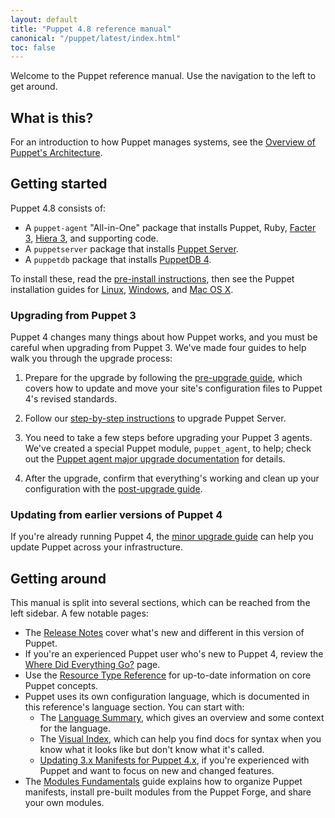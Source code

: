 ```yaml
---
layout: default
title: "Puppet 4.8 reference manual"
canonical: "/puppet/latest/index.html"
toc: false
---
```


[Overview of Puppet's Architecture]: ./architecture.html
[pre-install instructions]: ./install_pre.html
[Facter 3]: {{facter}}/
[Hiera 3]: {{hiera}}/
[Puppet Server]: {{puppetserver}}/
[PuppetDB 4]: {{puppetdb}}/
[Linux installation]: ./install_linux.html
[Windows installation]: ./install_windows.html
[OSX installation]: ./install_osx.html
[pre-upgrade guide]: ./upgrade_major_pre.html
[Agent major upgrade]: ./upgrade_major_agent.html
[Server major upgrade]: ./upgrade_major_server.html
[post-upgrade guide]: ./upgrade_major_post.html
[minor upgrade guide]: ./upgrade_minor.html
[Updating 3.x Manifests for Puppet 4.x]: ./lang_updating_manifests.html
[Release Notes]: ./release_notes.html

Welcome to the Puppet reference manual. Use the navigation to the left to get around.

## What is this?

For an introduction to how Puppet manages systems, see the [Overview of Puppet's Architecture][].

## Getting started

Puppet 4.8 consists of:

* A `puppet-agent` "All-in-One" package that installs Puppet, Ruby, [Facter 3][], [Hiera 3][], and supporting code.
* A `puppetserver` package that installs [Puppet Server][].
* A `puppetdb` package that installs [PuppetDB 4][].

To install these, read the [pre-install instructions][], then see the Puppet installation guides for [Linux][Linux installation], [Windows][Windows installation], and [Mac OS X][OSX installation].

### Upgrading from Puppet 3

Puppet 4 changes many things about how Puppet works, and you must be careful when upgrading from Puppet 3. We've made four guides to help walk you through the upgrade process:

1. Prepare for the upgrade by following the [pre-upgrade guide][], which covers how to update and move your site's configuration files to Puppet 4's revised standards.

2. Follow our [step-by-step instructions][Server major upgrade] to upgrade Puppet Server.

3. You need to take a few steps before upgrading your Puppet 3 agents. We've created a special Puppet module, `puppet_agent`, to help; check out the [Puppet agent major upgrade documentation][Agent major upgrade] for details.

4. After the upgrade, confirm that everything's working and clean up your configuration with the [post-upgrade guide][].

### Updating from earlier versions of Puppet 4

If you're already running Puppet 4, the [minor upgrade guide][] can help you update Puppet across your infrastructure.

## Getting around

This manual is split into several sections, which can be reached from the left sidebar. A few notable pages:

* The [Release Notes][] cover what's new and different in this version of Puppet.
* If you're an experienced Puppet user who's new to Puppet 4, review the [Where Did Everything Go?](./whered_it_go.html) page.
* Use the [Resource Type Reference](./type.html) for up-to-date information on core Puppet concepts.
* Puppet uses its own configuration language, which is documented in this reference's language section. You can start with:
    * The [Language Summary](./lang_summary.html), which gives an overview and some context for the language.
    * The [Visual Index](./lang_visual_index.html), which can help you find docs for syntax when you know what it looks like but don't know what it's called.
    * [Updating 3.x Manifests for Puppet 4.x][], if you're experienced with Puppet and want to focus on new and changed features.
* The [Modules Fundamentals](./modules_fundamentals.html) guide explains how to organize Puppet manifests, install pre-built modules from the Puppet Forge, and share your own modules.
